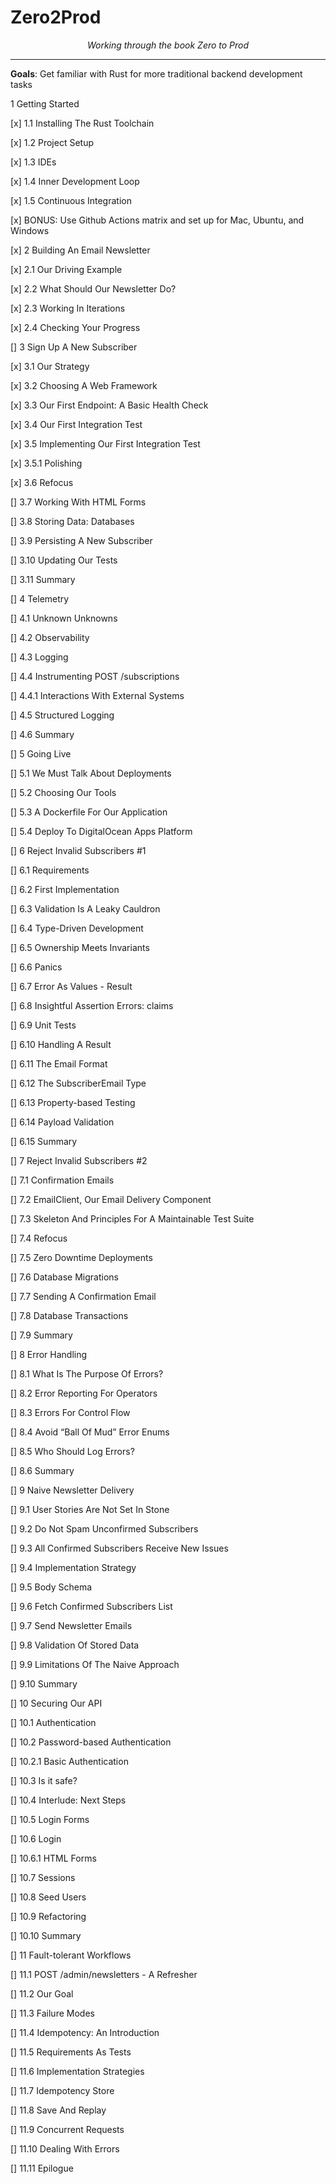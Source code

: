 # Zero2Prod

<p align="center">
    <em>Working through the book Zero to Prod</em>
</p>

---

**Goals**: Get familiar with Rust for more traditional backend development tasks

1 Getting Started

[x] 1.1 Installing The Rust Toolchain 

[x] 1.2 Project Setup 

[x] 1.3 IDEs 

[x] 1.4 Inner Development Loop 

[x] 1.5 Continuous Integration 

[x] BONUS: Use Github Actions matrix and set up for Mac, Ubuntu, and Windows 

[x] 2 Building An Email Newsletter

[x] 2.1 Our Driving Example

[x] 2.2 What Should Our Newsletter Do?

[x] 2.3 Working In Iterations

[x] 2.4 Checking Your Progress

[] 3 Sign Up A New Subscriber

[x] 3.1 Our Strategy

[x] 3.2 Choosing A Web Framework

[x] 3.3 Our First Endpoint: A Basic Health Check

[x] 3.4 Our First Integration Test

[x] 3.5 Implementing Our First Integration Test

[x] 3.5.1 Polishing

[x] 3.6 Refocus

[] 3.7 Working With HTML Forms

[] 3.8 Storing Data: Databases

[] 3.9 Persisting A New Subscriber

[] 3.10 Updating Our Tests

[] 3.11 Summary

[] 4 Telemetry

[] 4.1 Unknown Unknowns

[] 4.2 Observability

[] 4.3 Logging

[] 4.4 Instrumenting POST /subscriptions

[] 4.4.1 Interactions With External Systems

[] 4.5 Structured Logging

[] 4.6 Summary

[] 5 Going Live

[] 5.1 We Must Talk About Deployments

[] 5.2 Choosing Our Tools

[] 5.3 A Dockerfile For Our Application

[] 5.4 Deploy To DigitalOcean Apps Platform

[] 6 Reject Invalid Subscribers #1

[] 6.1 Requirements

[] 6.2 First Implementation

[] 6.3 Validation Is A Leaky Cauldron

[] 6.4 Type-Driven Development

[] 6.5 Ownership Meets Invariants

[] 6.6 Panics

[] 6.7 Error As Values - Result

[] 6.8 Insightful Assertion Errors: claims

[] 6.9 Unit Tests

[] 6.10 Handling A Result

[] 6.11 The Email Format

[] 6.12 The SubscriberEmail Type

[] 6.13 Property-based Testing

[] 6.14 Payload Validation

[] 6.15 Summary

[] 7 Reject Invalid Subscribers #2

[] 7.1 Confirmation Emails

[] 7.2 EmailClient, Our Email Delivery Component

[] 7.3 Skeleton And Principles For A Maintainable Test Suite

[] 7.4 Refocus

[] 7.5 Zero Downtime Deployments

[] 7.6 Database Migrations

[] 7.7 Sending A Confirmation Email

[] 7.8 Database Transactions

[] 7.9 Summary

[] 8 Error Handling

[] 8.1 What Is The Purpose Of Errors?

[] 8.2 Error Reporting For Operators

[] 8.3 Errors For Control Flow

[] 8.4 Avoid “Ball Of Mud” Error Enums

[] 8.5 Who Should Log Errors?

[] 8.6 Summary

[] 9 Naive Newsletter Delivery

[] 9.1 User Stories Are Not Set In Stone

[] 9.2 Do Not Spam Unconfirmed Subscribers

[] 9.3 All Confirmed Subscribers Receive New Issues

[] 9.4 Implementation Strategy

[] 9.5 Body Schema

[] 9.6 Fetch Confirmed Subscribers List

[] 9.7 Send Newsletter Emails

[] 9.8 Validation Of Stored Data

[] 9.9 Limitations Of The Naive Approach

[] 9.10 Summary

[] 10 Securing Our API

[] 10.1 Authentication

[] 10.2 Password-based Authentication

[] 10.2.1 Basic Authentication

[] 10.3 Is it safe?

[] 10.4 Interlude: Next Steps

[] 10.5 Login Forms

[] 10.6 Login

[] 10.6.1 HTML Forms

[] 10.7 Sessions

[] 10.8 Seed Users

[] 10.9 Refactoring

[] 10.10 Summary

[] 11 Fault-tolerant Workflows

[] 11.1 POST /admin/newsletters - A Refresher

[] 11.2 Our Goal

[] 11.3 Failure Modes

[] 11.4 Idempotency: An Introduction

[] 11.5 Requirements As Tests

[] 11.6 Implementation Strategies

[] 11.7 Idempotency Store

[] 11.8 Save And Replay

[] 11.9 Concurrent Requests

[] 11.10 Dealing With Errors

[] 11.11 Epilogue
